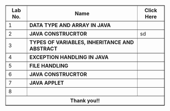 <!DOCTYPE html>
<html>
<head>
	<title>Table</title>
</head>
<body>
	<table border="1">
		<tr>
			<th>Lab No.</th>
			<th>Name</th>
			<th>Click Here</th>
		</tr>
		<tr>
			<td>1</td>
			<td style="font-weight: 700;">DATA TYPE AND ARRAY IN JAVA<sub></sub></td>	
			<td></td>
				</tr>
				<tr>
			<td>2</td>
			<td style="font-weight: 700;">JAVA CONSTRUCRTOR<sub></sub>
			<td>sd</td>
			</tr>
					<tr>
			<td>3</td>
			<td style="font-weight: 700;">TYPES OF VARIABLES, INHERITANCE AND ABSTRACT<sub></sub></td>
			<td></td>
			</tr>
			<td>4</td>
			<td style="font-weight: 700;">EXCEPTION HANDLING IN JAVA<sub></sub></td>
			<td></td><tr>
			<td>5</td>
			<td style="font-weight: 700;">FILE HANDLING<sub></sub>
			<td></td>
			</tr><tr>
			<td>6</td>
			<td style="font-weight: 700;">JAVA CONSTRUCRTOR<sub></sub>
			<td></td>
			</tr><tr>
			<td>7</td>
			<td style="font-weight: 700;">JAVA APPLET<sub></sub>
			<td></td>
			</tr><tr>
			<td>8</td>
			<td style="font-weight: 700;"><sub></sub>
			<td></td>
			</tr></th></tr>
			<tr></tr>
			<tr><th colspan="4"><b>Thank you!!</b></th></tr>
</body>
</html>
